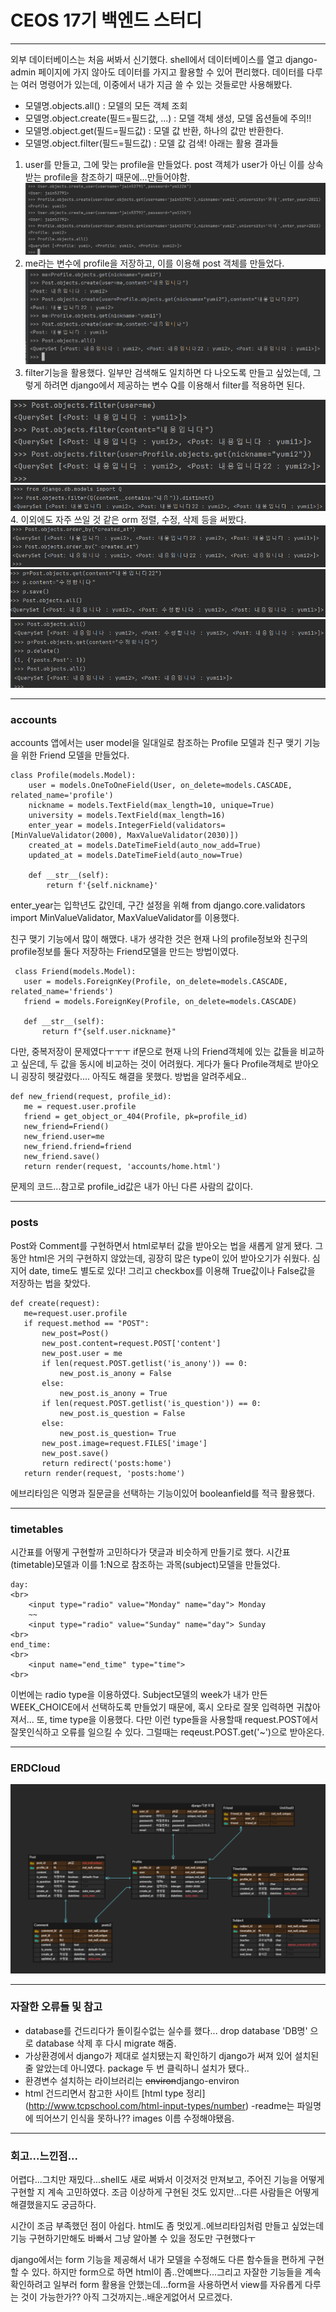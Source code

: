 # CEOS 17기 백엔드 스터디

---
외부 데이터베이스는 처음 써봐서 신기했다. shell에서 데이터베이스를 열고 django-admin 페이지에 가지 않아도 데이터를 가지고 활용할 수 있어 편리했다.
데이터를 다루는 여러 명령어가 있는데, 이중에서 내가 지금 쓸 수 있는 것들로만 사용해봤다.
- 모델명.objects.all() : 모델의 모든 객체 조회
- 모델명.object.create(필드=필드값, ...) : 모델 객체 생성, 모델 옵션들에 주의!!
- 모델명.object.get(필드=필드값) : 모델 값 반환, 하나의 값만 반환한다.
- 모델명.object.filter(필드=필드값) : 모델 값 검색!
아래는 활용 결과들
1. user를 만들고, 그에 맞는 profile을 만들었다. post 객체가 user가 아닌 이를 상속받는 profile을 참조하기 때문에...만들어야함.
![orm user,profile 만들기](./images/orm1.png)
2. me라는 변수에 profile을 저장하고, 이를 이용해 post 객체를 만들었다.
![orm me에 profile저장, post 생성](./images/orm2.png)
3. filter기능을 활용했다. 일부만 검색해도 일치하면 다 나오도록 만들고 싶었는데, 그렇게 하려면 django에서 제공하는 변수 Q를 이용해서 filter를 적용하면 된다.

![orm filter](./images/orm3.png)
![post 내용 filter](./images/orm.png)
4. 이외에도 자주 쓰일 것 같은 orm 정렬, 수정, 삭제 등을 써봤다.
![orm정렬](./images/orm정렬.png)
![orm 수정](./images/orm수정.png)
![orm 삭제](./images/orm삭제.png)

---
### accounts
accounts 앱에서는 user model을 일대일로 참조하는 Profile 모델과 친구 맺기 기능을 위한 Friend 모델을 만들었다.
```
class Profile(models.Model):
    user = models.OneToOneField(User, on_delete=models.CASCADE, related_name='profile')
    nickname = models.TextField(max_length=10, unique=True)
    university = models.TextField(max_length=16)
    enter_year = models.IntegerField(validators=[MinValueValidator(2000), MaxValueValidator(2030)])
    created_at = models.DateTimeField(auto_now_add=True)
    updated_at = models.DateTimeField(auto_now=True)

    def __str__(self):
        return f'{self.nickname}'
 ```
 enter_year는 입학년도 값인데, 구간 설정을 위해 from django.core.validators import MinValueValidator, MaxValueValidator를 이용했다.
 
 
 친구 맺기 기능에서 많이 해맸다. 내가 생각한 것은 현재 나의 profile정보와 친구의 profile정보를 둘다 저장하는 Friend모델을 만드는 방법이였다.
 ```
  class Friend(models.Model):
    user = models.ForeignKey(Profile, on_delete=models.CASCADE, related_name='friends')
    friend = models.ForeignKey(Profile, on_delete=models.CASCADE)

    def __str__(self):
        return f"{self.user.nickname}"
 ```
 다만, 중복저장이 문제였다ㅜㅜㅜ
 if문으로 현재 나의 Friend객체에 있는 값들을 비교하고 싶은데, 두 값을 동시에 비교하는 것이 어려웠다. 게다가 둘다 Profile객체로 받아오니 굉장히 헷갈렸다....
 아직도 해결을 못했다. 방법을 알려주세요..
 ```
 def new_friend(request, profile_id):
    me = request.user.profile
    friend = get_object_or_404(Profile, pk=profile_id)
    new_friend=Friend()
    new_friend.user=me
    new_friend.friend=friend
    new_friend.save()
    return render(request, 'accounts/home.html')
 ```
 문제의 코드...참고로 profile_id값은 내가 아닌 다른 사람의 값이다.
 
 ---
 ### posts
 Post와 Comment를 구현하면서 html로부터 값을 받아오는 법을 새롭게 알게 됐다.
 그동안 html은 거의 구현하지 않았는데, 굉장히 많은 type이 있어 받아오기가 쉬웠다. 심지어 date, time도 별도로 있다! 
 그리고 checkbox를 이용해 True값이나 False값을 저장하는 법을 찾았다. 
 ```
 def create(request):
    me=request.user.profile
    if request.method == "POST":
        new_post=Post()
        new_post.content=request.POST['content']
        new_post.user = me
        if len(request.POST.getlist('is_anony')) == 0:
            new_post.is_anony = False
        else:
            new_post.is_anony = True
        if len(request.POST.getlist('is_question')) == 0:
            new_post.is_question = False
        else:
            new_post.is_question= True
        new_post.image=request.FILES['image']
        new_post.save()
        return redirect('posts:home')
    return render(request, 'posts:home')
```
에브리타임은 익명과 질문글을 선택하는 기능이있어 booleanfield를 적극 활용했다.

---
### timetables
시간표를 어떻게 구현할까 고민하다가 댓글과 비슷하게 만들기로 했다.
시간표(timetable)모델과 이를 1:N으로 참조하는 과목(subject)모델을 만들었다.
```
day:
<br>
    <input type="radio" value="Monday" name="day"> Monday
    ~~
    <input type="radio" value="Sunday" name="day"> Sunday
<br>
end_time:
<br>
    <input name="end_time" type="time">
<br>
```
 이번에는 radio type을 이용하였다. Subject모델의 week가 내가 만든 WEEK_CHOICE에서 선택하도록 만들었기 때문에, 혹시 오타로 잘못 입력하면 귀찮아져서...
 또, time type을 이용했다. 다만 이런 type들을 사용할때 request.POST에서 잘못인식하고 오류를 일으킬 수 있다. 그럴때는 reqeust.POST.get('~')으로 받아온다.
 
 ---
 ### ERDCloud
 ![erd](./images/erd.png)

 ---
 ### 자잘한 오류들 및 참고
 - database를 건드리다가 돌이킬수없는 실수를 했다...
 drop database 'DB명' 으로 database 삭제 후 다시 migrate 해줌.
 - 가상환경에서 django가 제대로 설치됐는지 확인하기
 django가 써져 있어 설치된 줄 알았는데 아니였다. package 두 번 클릭하니 설치가 됐다..
 - 환경변수 설치하는 라이브러리는 ~~environ~~django-environ
 - html 건드리면서 참고한 사이트
 [html type 정리] (http://www.tcpschool.com/html-input-types/number)
 -readme는 파일명에 띄어쓰기 인식을 못하나?? images 이름 수정해야됐음.
 
 ---
 ### 회고...느낀점...
 어렵다...그치만 재밌다...shell도 새로 써봐서 이것저것 만져보고, 주어진 기능을 어떻게 구현할 지 계속 고민하였다. 조금 이상하게 구현된 것도 있지만...다른 사람들은 어떻게 해결했을지도 궁금하다. 
 
 시간이 조금 부족했던 점이 아쉽다. html도 좀 멋있게..에브리타임처럼 만들고 싶었는데 기능 구현하기만해도 바빠서 그냥 알아볼 수 있을 정도만 구현했다ㅜ
 
 django에서는 form 기능을 제공해서 내가 모델을 수정해도 다른 함수들을 편하게 구현할 수 있다. 하지만 form으로 하면 html이 좀..안예쁘다...그리고 자잘한 기능들을 계속확인하려고 일부러 form 활용을 안했는데...form을 사용하면서 view를 자유롭게 다루는 것이 가능한가?? 아직 그것까지는..배운게없어서 모르겠다.

 
 
 
